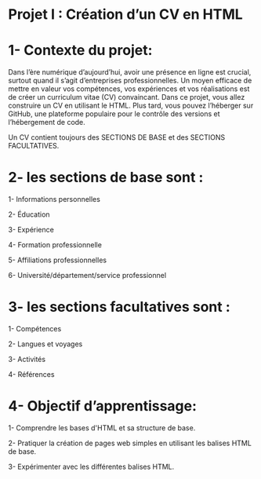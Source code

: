 # Projet I : Création d’un CV en HTML 

# 1- Contexte du projet:
Dans l’ère numérique d’aujourd’hui, avoir une présence en ligne est crucial, surtout quand il s’agit d’entreprises professionnelles. Un moyen efficace de mettre en valeur vos compétences, vos expériences et vos réalisations est de créer un curriculum vitae (CV) convaincant. 
Dans ce projet, vous allez construire un CV en utilisant le HTML. Plus tard, vous pouvez l’héberger sur GitHub, une plateforme populaire pour le contrôle des versions et l’hébergement de code. 

Un CV contient toujours des SECTIONS DE BASE et des SECTIONS FACULTATIVES.

# 2- les sections de base sont : 

  1- Informations personnelles
  
  2- Éducation
  
  3- Expérience
  
  4- Formation professionnelle
  
  5- Affiliations professionnelles
  
  6- Université/département/service professionnel

# 3- les sections facultatives sont : 

  1- Compétences
  
  2- Langues et voyages
  
  3- Activités
  
  4- Références

# 4- Objectif d’apprentissage:

  1- Comprendre les bases d'HTML et sa structure de base.
  
  2- Pratiquer la création de pages web simples en utilisant les balises HTML de base.
  
  3- Expérimenter avec les différentes balises HTML.
